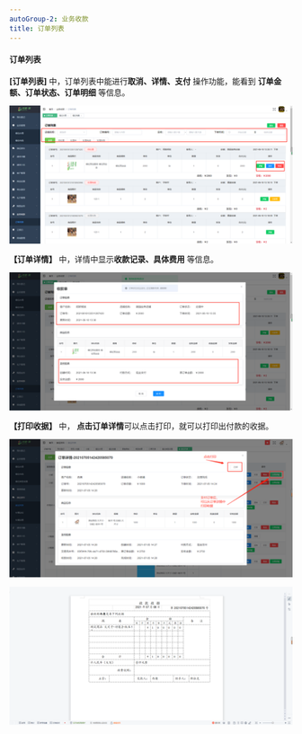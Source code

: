 ```yaml
---
autoGroup-2: 业务收款
title: 订单列表
---
```

#### 订单列表

**[订单列表]** 中，订单列表中能进行**取消、详情、支付** 操作功能，能看到 **订单金额、订单状态、订单明细**  等信息。

![3](../../.vuepress/public/product/63.png)

**【订单详情】** 中，详情中显示**收款记录、具体费用** 等信息。

![3](../../.vuepress/public/product/64.png)

**【打印收据】** 中， **点击订单详情**可以点击打印，就可以打印出付款的收据。

![3](../../.vuepress/public/product/124.png)

![3](../../.vuepress/public/product/125.png)
